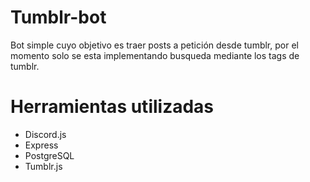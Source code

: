 # Tumblr-bot
Bot simple cuyo objetivo es traer posts a petición desde tumblr, por el momento solo se esta implementando busqueda mediante los tags de tumblr.

# Herramientas utilizadas
- Discord.js 
- Express
- PostgreSQL
- Tumblr.js
